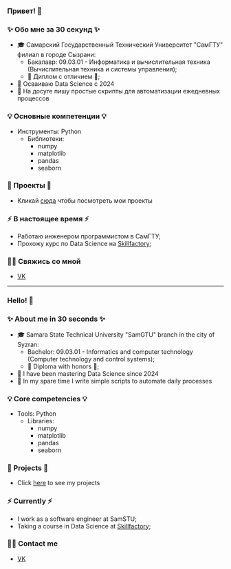 ### Привет! 👋

### ✨ Обо мне за 30 секунд ✨ 
* 🎓 Самарский Государственный Технический Университет "СамГТУ" филиал в городе Сызрани:
  - Бакалавр: 09.03.01 - Информатика и вычислительная техника (Вычислительная техника и системы управления);
  - 📕 Диплом с отличием 📕;
* 🤖 Осваиваю Data Science с 2024
* 📃 На досуге пишу простые скрипты для автоматизации ежедневных процессов

### 💡 Основные компетенции 💡
- Инструменты: Python
  - Библиотеки:
    * numpy
    * matplotlib
    * pandas
    * seaborn
<!--
- Skills: 
  - Hard skills:
    * Mathematical statistics;
    * Data Preprocessing and Data Analysis;
    * Machine Learning and Deep Learning;
    * Dashboard Design and Development;
  - Soft skills:
    * Learning;
    * Communication skills;
    * Team player;
    * Management;
-->

### 🔨 Проекты 🔧

* Кликай [сюда](https://github.com/GOopH4201/data_science_projects) чтобы посмотреть мои проекты

### ⚡️ В настоящее время ⚡️
- Работаю инженером программистом в СамГТУ;
- Прохожу курс по Data Science на [Skillfactory](https://skillfactory.ru);

### 🙌🏻 Свяжись со мной
- [VK](https://vk.com/vbogomolov99 "Василий Богомолов")

---

### Hello! 👋

### ✨ About me in 30 seconds ✨ 
* 🎓 Samara State Technical University "SamGTU" branch in the city of Syzran:
  - Bachelor: 09.03.01 - Informatics and computer technology (Computer technology and control systems);
  - 📕 Diploma with honors 📕;
* 🤖 I have been mastering Data Science since 2024
* 📃 In my spare time I write simple scripts to automate daily processes

### 💡 Core competencies 💡
- Tools: Python
  - Libraries:
    * numpy
    * matplotlib
    * pandas
    * seaborn
<!--
  - Skills:
    - Hard skills:
          * Mathematical statistics;
          * Data Preprocessing and Data Analysis;
          * Machine Learning and Deep Learning;
          * CV and NLP;
          * Relational Databases;
          * Dashboard Design and Development;
    - Soft skills:
          * Learning;
          * Communication skills;
          * Team player;
          * Management;
-->

### 🔨 Projects 🔧

* Click [here](https://github.com/GOopH4201/data_science_projects) to see my projects

### ⚡️ Currently ⚡️
- I work as a software engineer at SamSTU;
- Taking a course in Data Science at [Skillfactory](https://skillfactory.ru);

### 🙌🏻 Contact me
- [VK](https://vk.com/vbogomolov99 "Vasiliy Bogomolov")
